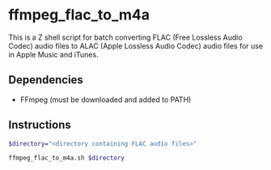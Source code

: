 # ffmpeg_flac_to_m4a
This is a Z shell script for batch converting FLAC (Free Lossless Audio Codec)
audio files to ALAC (Apple Lossless Audio Codec) audio files for use in Apple
Music and iTunes.

## Dependencies
* FFmpeg (must be downloaded and added to PATH)

## Instructions
```zsh
$directory="<directory containing FLAC audio files>"

ffmpeg_flac_to_m4a.sh $directory
```
